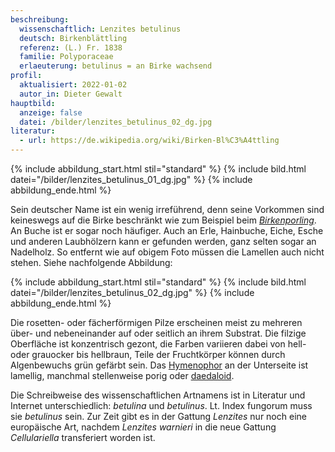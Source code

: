 ```yaml
---
beschreibung:
  wissenschaftlich: Lenzites betulinus
  deutsch: Birkenblättling
  referenz: (L.) Fr. 1838
  familie: Polyporaceae
  erlaeuterung: betulinus = an Birke wachsend
profil:
  aktualisiert: 2022-01-02
  autor_in: Dieter Gewalt
hauptbild:
  anzeige: false
  datei: /bilder/lenzites_betulinus_02_dg.jpg
literatur:
  - url: https://de.wikipedia.org/wiki/Birken-Bl%C3%A4ttling
---
```

{% include abbildung_start.html stil="standard" %}
{% include bild.html datei="/bilder/lenzites_betulinus_01_dg.jpg" %}
{% include abbildung_ende.html %}

Sein deutscher Name ist ein wenig irreführend, denn seine Vorkommen sind keineswegs auf die Birke beschränkt wie zum Beispiel beim *[Birkenporling](/pilze/piptoporus-betulinus-birkenporling)*. An Buche ist er sogar noch häufiger. Auch an Erle, Hainbuche, Eiche, Esche und anderen Laubhölzern kann er gefunden werden, ganz selten sogar an Nadelholz. So entfernt wie auf obigem Foto müssen die Lamellen auch nicht stehen. Siehe nachfolgende Abbildung:

{% include abbildung_start.html stil="standard" %}
{% include bild.html datei="/bilder/lenzites_betulinus_02_dg.jpg" %}
{% include abbildung_ende.html %}

Die rosetten- oder fächerförmigen Pilze erscheinen meist zu mehreren über- und nebeneinander auf oder seitlich an ihrem Substrat. Die filzige Oberfläche ist konzentrisch gezont, die Farben variieren dabei von hell- oder grauocker bis hellbraun, Teile der Fruchtkörper können durch Algenbewuchs grün gefärbt sein. Das [Hymenophor](Hymenophor "Glossar") an der Unterseite ist lamellig, manchmal stellenweise porig oder [daedaloid](daedaloid "Glossar").  

Die Schreibweise des wissenschaftlichen Artnamens ist in Literatur und Internet unterschiedlich: *betulina* und *betulinus*. Lt. Index fungorum muss sie *betulinus* sein. Zur Zeit gibt es in der Gattung *Lenzites* nur noch eine europäische Art, nachdem *Lenzites warnieri* in die neue Gattung *Cellulariella* transferiert worden ist.